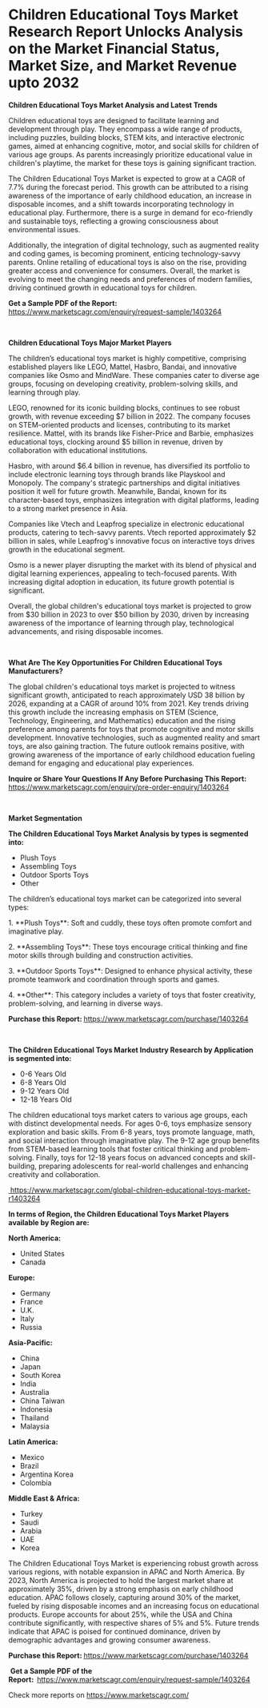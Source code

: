 <p><h1>Children Educational Toys Market Research Report Unlocks Analysis on the Market Financial Status, Market Size, and Market Revenue upto 2032</h1></p><p><strong>Children Educational Toys Market Analysis and Latest Trends</strong></p>
<p><p>Children educational toys are designed to facilitate learning and development through play. They encompass a wide range of products, including puzzles, building blocks, STEM kits, and interactive electronic games, aimed at enhancing cognitive, motor, and social skills for children of various age groups. As parents increasingly prioritize educational value in children's playtime, the market for these toys is gaining significant traction.</p><p>The Children Educational Toys Market is expected to grow at a CAGR of 7.7% during the forecast period. This growth can be attributed to a rising awareness of the importance of early childhood education, an increase in disposable incomes, and a shift towards incorporating technology in educational play. Furthermore, there is a surge in demand for eco-friendly and sustainable toys, reflecting a growing consciousness about environmental issues. </p><p>Additionally, the integration of digital technology, such as augmented reality and coding games, is becoming prominent, enticing technology-savvy parents. Online retailing of educational toys is also on the rise, providing greater access and convenience for consumers. Overall, the market is evolving to meet the changing needs and preferences of modern families, driving continued growth in educational toys for children.</p></p>
<p><strong>Get a Sample PDF of the Report:&nbsp;</strong> <a href="https://www.marketscagr.com/enquiry/request-sample/1403264?utm_campaign=3228&utm_medium=2&utm_source=Github&utm_content=ia&utm_term=28032025&utm_id=children-educational-toys">https://www.marketscagr.com/enquiry/request-sample/1403264</a></p>
<p>&nbsp;</p>
<p><strong>Children Educational Toys Major Market Players</strong></p>
<p><p>The children’s educational toys market is highly competitive, comprising established players like LEGO, Mattel, Hasbro, Bandai, and innovative companies like Osmo and MindWare. These companies cater to diverse age groups, focusing on developing creativity, problem-solving skills, and learning through play.</p><p>LEGO, renowned for its iconic building blocks, continues to see robust growth, with revenue exceeding $7 billion in 2022. The company focuses on STEM-oriented products and licenses, contributing to its market resilience. Mattel, with its brands like Fisher-Price and Barbie, emphasizes educational toys, clocking around $5 billion in revenue, driven by collaboration with educational institutions.</p><p>Hasbro, with around $6.4 billion in revenue, has diversified its portfolio to include electronic learning toys through brands like Playskool and Monopoly. The company's strategic partnerships and digital initiatives position it well for future growth. Meanwhile, Bandai, known for its character-based toys, emphasizes integration with digital platforms, leading to a strong market presence in Asia.</p><p>Companies like Vtech and Leapfrog specialize in electronic educational products, catering to tech-savvy parents. Vtech reported approximately $2 billion in sales, while Leapfrog's innovative focus on interactive toys drives growth in the educational segment.</p><p>Osmo is a newer player disrupting the market with its blend of physical and digital learning experiences, appealing to tech-focused parents. With increasing digital adoption in education, its future growth potential is significant.</p><p>Overall, the global children's educational toys market is projected to grow from $30 billion in 2023 to over $50 billion by 2030, driven by increasing awareness of the importance of learning through play, technological advancements, and rising disposable incomes.</p></p>
<p>&nbsp;</p>
<p><strong>What Are The Key Opportunities For Children Educational Toys Manufacturers?</strong></p>
<p><p>The global children's educational toys market is projected to witness significant growth, anticipated to reach approximately USD 38 billion by 2026, expanding at a CAGR of around 10% from 2021. Key trends driving this growth include the increasing emphasis on STEM (Science, Technology, Engineering, and Mathematics) education and the rising preference among parents for toys that promote cognitive and motor skills development. Innovative technologies, such as augmented reality and smart toys, are also gaining traction. The future outlook remains positive, with growing awareness of the importance of early childhood education fueling demand for engaging and educational play experiences.</p></p>
<p><strong>Inquire or Share Your Questions If Any Before Purchasing This Report:</strong> <a href="https://www.marketscagr.com/enquiry/pre-order-enquiry/1403264?utm_campaign=3228&utm_medium=2&utm_source=Github&utm_content=ia&utm_term=28032025&utm_id=children-educational-toys">https://www.marketscagr.com/enquiry/pre-order-enquiry/1403264</a></p>
<p>&nbsp;</p>
<p><strong>Market Segmentation</strong></p>
<p><strong>The Children Educational Toys Market Analysis by types is segmented into:</strong></p>
<p><ul><li>Plush Toys</li><li>Assembling Toys</li><li>Outdoor Sports Toys</li><li>Other</li></ul></p>
<p><p>The children’s educational toys market can be categorized into several types: </p><p>1. **Plush Toys**: Soft and cuddly, these toys often promote comfort and imaginative play. </p><p>2. **Assembling Toys**: These toys encourage critical thinking and fine motor skills through building and construction activities. </p><p>3. **Outdoor Sports Toys**: Designed to enhance physical activity, these promote teamwork and coordination through sports and games. </p><p>4. **Other**: This category includes a variety of toys that foster creativity, problem-solving, and learning in diverse ways.</p></p>
<p><strong>Purchase this Report:&nbsp;</strong><a href="https://www.marketscagr.com/purchase/1403264?utm_campaign=3228&utm_medium=2&utm_source=Github&utm_content=ia&utm_term=28032025&utm_id=children-educational-toys">https://www.marketscagr.com/purchase/1403264</a></p>
<p>&nbsp;</p>
<p><strong>The Children Educational Toys Market Industry Research by Application is segmented into:</strong></p>
<p><ul><li>0-6 Years Old</li><li>6-8 Years Old</li><li>9-12 Years Old</li><li>12-18 Years Old</li></ul></p>
<p><p>The children educational toys market caters to various age groups, each with distinct developmental needs. For ages 0-6, toys emphasize sensory exploration and basic skills. From 6-8 years, toys promote language, math, and social interaction through imaginative play. The 9-12 age group benefits from STEM-based learning tools that foster critical thinking and problem-solving. Finally, toys for 12-18 years focus on advanced concepts and skill-building, preparing adolescents for real-world challenges and enhancing creativity and collaboration.</p></p>
<p><a href="https://www.marketscagr.com/global-children-educational-toys-market-r1403264?utm_campaign=3228&utm_medium=2&utm_source=Github&utm_content=ia&utm_term=28032025&utm_id=children-educational-toys">&nbsp;https://www.marketscagr.com/global-children-educational-toys-market-r1403264</a></p>
<p><strong>In terms of Region, the Children Educational Toys Market Players available by Region are:</strong></p>
<p>
    <p> <strong> North America: </strong>
        <ul>
            <li>United States</li>
            <li>Canada</li>
        </ul>
        </p> 
    <p> <strong> Europe: </strong>
        <ul>
            <li>Germany</li>
            <li>France</li>
            <li>U.K.</li>
            <li>Italy</li>
            <li>Russia</li>
        </ul>
        </p> 
    <p> <strong> Asia-Pacific: </strong>
        <ul>
            <li>China</li>
            <li>Japan</li>
            <li>South Korea</li>
            <li>India</li>
            <li>Australia</li>
            <li>China Taiwan</li>
            <li>Indonesia</li>
            <li>Thailand</li>
            <li>Malaysia</li>
        </ul>
        </p> 
    <p> <strong> Latin America: </strong>
        <ul>
            <li>Mexico</li>
            <li>Brazil</li>
            <li>Argentina Korea</li>
            <li>Colombia</li>
        </ul>
        </p> 
    <p> <strong> Middle East & Africa: </strong>
        <ul>
            <li>Turkey</li>
            <li>Saudi</li>
            <li>Arabia</li>
            <li>UAE</li>
            <li>Korea</li>
        </ul>
    </p>
    </p>
<p><p>The Children Educational Toys Market is experiencing robust growth across various regions, with notable expansion in APAC and North America. By 2023, North America is projected to hold the largest market share at approximately 35%, driven by a strong emphasis on early childhood education. APAC follows closely, capturing around 30% of the market, fueled by rising disposable incomes and an increasing focus on educational products. Europe accounts for about 25%, while the USA and China contribute significantly, with respective shares of 5% and 5%. Future trends indicate that APAC is poised for continued dominance, driven by demographic advantages and growing consumer awareness.</p></p>
<p><strong>Purchase this Report: </strong><a href="https://www.marketscagr.com/purchase/1403264?utm_campaign=3228&utm_medium=2&utm_source=Github&utm_content=ia&utm_term=28032025&utm_id=children-educational-toys">https://www.marketscagr.com/purchase/1403264</a></p>
<p>&nbsp;<strong>Get a Sample PDF of the Report:&nbsp;&nbsp;</strong><a href="https://www.marketscagr.com/enquiry/request-sample/1403264?utm_campaign=3228&utm_medium=2&utm_source=Github&utm_content=ia&utm_term=28032025&utm_id=children-educational-toys">https://www.marketscagr.com/enquiry/request-sample/1403264</a></p>
<p><strong></strong></p>
<p>Check more reports on <a href="https://www.marketscagr.com/?utm_campaign=3228&utm_medium=2&utm_source=Github&utm_content=ia&utm_term=28032025&utm_id=children-educational-toys">https://www.marketscagr.com/</a></p>